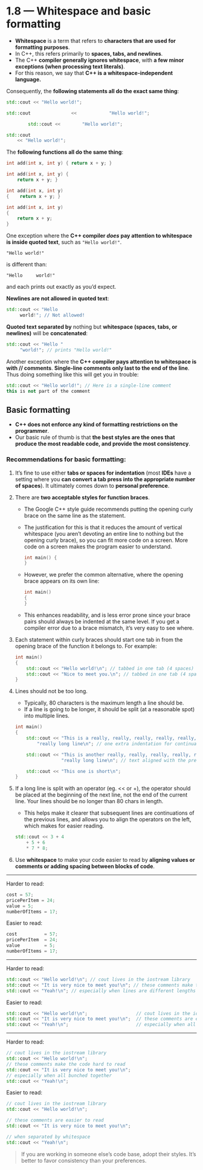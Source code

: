 # 1.8 — Whitespace and basic formatting

- **Whitespace** is a term that refers to **characters that are used for formatting purposes**. 
- In C++, this refers primarily to **spaces, tabs, and newlines**. 
- The C++ **compiler generally ignores whitespace**, with **a few minor exceptions (when processing text literals)**. 
- For this reason, we say that **C++ is a whitespace-independent language.**

Consequently, the **following statements all do the exact same thing**:

```cpp
std::cout << "Hello world!";

std::cout               <<            "Hello world!";

		std::cout << 		"Hello world!";

std::cout
	<< "Hello world!";
```

The **following functions all do the same thing**:

```cpp
int add(int x, int y) { return x + y; }

int add(int x, int y) {
    return x + y; }

int add(int x, int y)
{    return x + y; }

int add(int x, int y)
{
    return x + y;
}
```

One exception where the **C++ compiler *does* pay attention to whitespace is inside quoted text**, such as `"Hello world!"`.

```
"Hello world!"
```

is different than:

```
"Hello     world!"
```

and each prints out exactly as you’d expect.

**Newlines are not allowed in quoted text**:

```cpp
std::cout << "Hello
     world!"; // Not allowed!
```

**Quoted text separated by** nothing but **whitespace (spaces, tabs, or newlines)** will be **concatenated**:

```cpp
std::cout << "Hello "
     "world!"; // prints "Hello world!"
```

Another exception where the **C++ compiler pays attention to whitespace is with // comments**. **Single-line comments only last to the end of the line**. Thus doing something like this will get you in trouble:

```cpp
std::cout << "Hello world!"; // Here is a single-line comment
this is not part of the comment
```

## Basic formatting

- **C++ does not enforce any kind of formatting restrictions on the programmer**.
- Our basic rule of thumb is that **the best styles are the ones that produce the most readable code, and provide the most consistency**.

### Recommendations for basic formatting:

1. It’s fine to use either **tabs or spaces for indentation** (most **IDEs** have a setting where you **can convert a tab press into the appropriate number of spaces**). It ultimately comes down to **personal preference**.

2. There are **two acceptable styles for function braces**.
   - The Google C++ style guide recommends putting the opening curly brace on the same line as the statement.

   - The justification for this is that it reduces the amount of vertical whitespace (you aren’t devoting an entire line to nothing but the opening curly brace), so you can fit more code on a screen. More code on a screen makes the program easier to understand.

     ```cpp
     int main() {
     }
     ```
   - However, we prefer the common alternative, where the opening brace appears on its own line:

     ```cpp
     int main()
     {
     }

   - This enhances readability, and is less error prone since your brace pairs should always be indented at the same level. If you get a compiler error due to a brace mismatch, it’s very easy to see where.

3. Each statement within curly braces should start one tab in from the opening brace of the function it belongs to. For example:

   ```cpp
   int main()
   {
       std::cout << "Hello world!\n"; // tabbed in one tab (4 spaces)
       std::cout << "Nice to meet you.\n"; // tabbed in one tab (4 spaces)
   }
   ```

4. Lines should not be too long. 

   - Typically, 80 characters is the maximum length a line should be. 
   - If a line is going to be longer, it should be split (at a reasonable spot) into multiple lines.

   ```cpp
   int main()
   {
       std::cout << "This is a really, really, really, really, really, really, really, "
           "really long line\n"; // one extra indentation for continuation line
   
       std::cout << "This is another really, really, really, really, really, really, really, "
                    "really long line\n"; // text aligned with the previous line for continuation line
   
       std::cout << "This one is short\n";
   }
   ```

5. If a long line is split with an operator (eg. << or +), the operator should be placed at the beginning of the next line, not the end of the current line. Your lines should be no longer than 80 chars in length.

   - This helps make it clearer that subsequent lines are continuations of the previous lines, and allows you to align the operators on the left, which makes for easier reading.


   ```cpp
   std::cout << 3 + 4
       + 5 + 6
       * 7 * 8;
   ```

6. Use **whitespace** to make your code easier to read by **aligning values or comments or adding spacing between blocks of code**.

------

Harder to read:

```cpp
cost = 57;
pricePerItem = 24;
value = 5;
numberOfItems = 17;
```

Easier to read:

```cpp
cost          = 57;
pricePerItem  = 24;
value         = 5;
numberOfItems = 17;
```

------

Harder to read:

```cpp
std::cout << "Hello world!\n"; // cout lives in the iostream library
std::cout << "It is very nice to meet you!\n"; // these comments make the code hard to read
std::cout << "Yeah!\n"; // especially when lines are different lengths
```

Easier to read:

```cpp
std::cout << "Hello world!\n";                  // cout lives in the iostream library
std::cout << "It is very nice to meet you!\n";  // these comments are easier to read
std::cout << "Yeah!\n";                         // especially when all lined up
```

------

Harder to read:

```cpp
// cout lives in the iostream library
std::cout << "Hello world!\n";
// these comments make the code hard to read
std::cout << "It is very nice to meet you!\n";
// especially when all bunched together
std::cout << "Yeah!\n";
```

Easier to read:

```cpp
// cout lives in the iostream library
std::cout << "Hello world!\n";

// these comments are easier to read
std::cout << "It is very nice to meet you!\n";

// when separated by whitespace
std::cout << "Yeah!\n";
```

> If you are working in someone else’s code base, adopt their styles. It’s better to favor consistency than your preferences.